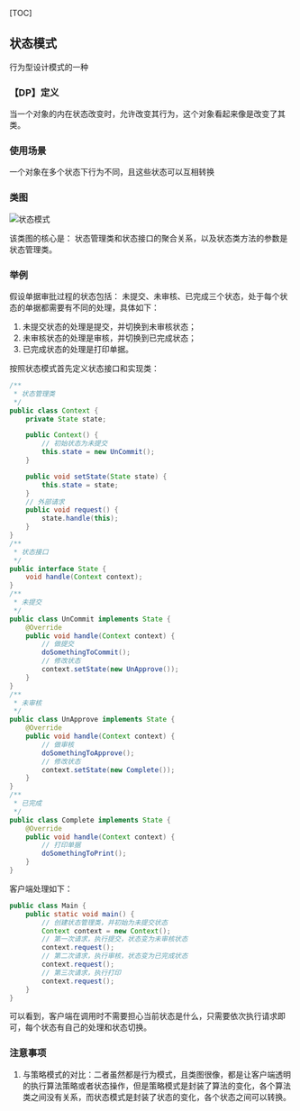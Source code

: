 [TOC]
## 状态模式
行为型设计模式的一种

### 【DP】定义
当一个对象的内在状态改变时，允许改变其行为，这个对象看起来像是改变了其类。

### 使用场景
一个对象在多个状态下行为不同，且这些状态可以互相转换

### 类图
![状态模式]()

该类图的核心是： 状态管理类和状态接口的聚合关系，以及状态类方法的参数是状态管理类。

### 举例
假设单据审批过程的状态包括： 未提交、未审核、已完成三个状态，处于每个状态的单据都需要有不同的处理，具体如下：
1. 未提交状态的处理是提交，并切换到未审核状态；
2. 未审核状态的处理是审核，并切换到已完成状态；
3. 已完成状态的处理是打印单据。

按照状态模式首先定义状态接口和实现类：

```Java
/**
 * 状态管理类
 */
public class Context {
    private State state;

    public Context() {
        // 初始状态为未提交
        this.state = new UnCommit();
    }

    public void setState(State state) {
        this.state = state;
    }
    // 外部请求
    public void request() {
        state.handle(this);
    }
}
/**
 * 状态接口
 */
public interface State {
    void handle(Context context);
}
/**
 * 未提交
 */
public class UnCommit implements State {
    @Override
    public void handle(Context context) {
        // 做提交
        doSomethingToCommit();
        // 修改状态
        context.setState(new UnApprove());
    }
}
/**
 * 未审核
 */
public class UnApprove implements State {
    @Override
    public void handle(Context context) {
        // 做审核
        doSomethingToApprove();
        // 修改状态
        context.setState(new Complete());
    }
}
/**
 * 已完成
 */
public class Complete implements State {
    @Override
    public void handle(Context context) {
        // 打印单据
        doSomethingToPrint();
    }
}
```
客户端处理如下：
```Java
public class Main {    
    public static void main() {
        // 创建状态管理类，并初始为未提交状态
        Context context = new Context();
        // 第一次请求，执行提交，状态变为未审核状态
        context.request();
        // 第二次请求，执行审核，状态变为已完成状态
        context.request();
        // 第三次请求，执行打印
        context.request();
    }
}
```
可以看到，客户端在调用时不需要担心当前状态是什么，只需要依次执行请求即可，每个状态有自己的处理和状态切换。

### 注意事项
1. 与策略模式的对比：二者虽然都是行为模式，且类图很像，都是让客户端透明的执行算法策略或者状态操作，但是策略模式是封装了算法的变化，各个算法类之间没有关系，而状态模式是封装了状态的变化，各个状态之间可以转换。
